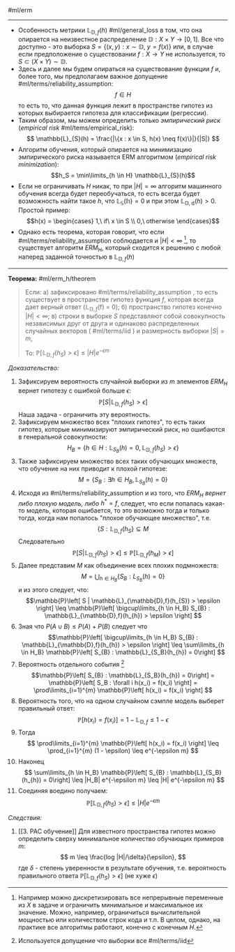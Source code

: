 #ml/erm

---

* Особенность метрики $\mathbb{L}_{\mathbb{D}, f}(h)$ #ml/general_loss в том, что она опирается на неизвестное распределение $\mathbb{D}: X \times Y \rightarrow [0, 1]$. Все что доступно - это выборка $S = \{(x, y): x \sim \mathbb{D},\ y = f(x)\}$ или, в случае если предположение о существовании $f: X \rightarrow Y$ не используется, то $S \subset (X \times Y) \sim \mathbb{D}$. 
* Здесь и далее мы будем опираться на существование функции $f$  и, более того, мы предполагаем важное допущение #ml/terms/reliability_assumption:
$$f \in H$$
	то есть то, что данная функция лежит в пространстве гипотез из которых выбирается гипотеза для классификации (регрессии).
* Таким образом, мы можем определить только *эмпирический риск* (*empirical risk* #ml/tems/empirical_risk):
$$ \mathbb{L}_{S}(h) = \frac{|\{x : x \in S, h(x) \neq f(x)\}|}{|S|} $$
* Алгоритм обучения, который опирается на минимизацию эмпирического риска называется ERM алгоритмом (*empirical risk minimization*):
$$h_S = \min\limits_{h \in H} \mathbb{L}_{S}(h)$$
* Если не ограничивать $H$ никак, то при $|H| = \infty$ алгоритм машинного обучения всегда будет переобучаться, то есть всегда будет возможность найти такое $h$, что $\mathbb{L_{S}(h)} = 0$ и при этом $\mathbb{L_{\mathbb{D},d}}(h) > 0$. Простой пример:
$$h(x) = \begin{cases}
	1,\ if\ x \in S \\
	0,\ otherwise
\end{cases}$$
* Однако есть теорема, которая говорит, что если #ml/terms/reliability_assumption соблюдается и $|H| < \infty$ [^1], то существует алгоритм $ERM_H$, который сходится к решению с любой наперед заданной точностью в $\mathbb{L}_{\mathbb{D},f}(h)$

---

**Теорема:** #ml/erm_h/theorem
> Если:
>	а) зафиксировано #ml/terms/reliability_assumption , то есть существует в пространстве гипотез функция $f$, которая всегда дает верный ответ ($\mathbb{L}_{\mathbb{D},f}$(f) = 0);
>	б) пространство гипотез конечно $|H| < \infty$;
>	в) строки в выборке $S$ представляют собой совокупность независимых друг от друга и одинаково распределенных случайных векторов ( #ml/terms/iid ) и размерность выборки $|S| = m$,
>
>То:
>	$\mathbb{P}\left[ \mathbb{L}_{\mathbb{D},f}(h_{S}) > \epsilon \right] \leq |H|e^{-\epsilon m}$

*Доказательство:*
1. Зафиксируем вероятность случайной выборки из $m$ элементов $ERM_H$ вернет гипотезу с ошибкой больше $\epsilon$:
$$ \mathbb{P}\left[ S | \mathbb{L}_{\mathbb{D},f}(h_{S}) > \epsilon \right] $$
Наша задача - ограничить эту вероятность.
2. Зафиксируем множество всех "плохих гипотез", то есть таких гипотез, которые минимизируют эмпирический риск, но ошибаются в генеральной совокупности:
$$ H_B = \{h \in H: \mathbb{L}_{S_B}(h) = 0, \mathbb{L}_{\mathbb{D},f}(h_{S}) > \epsilon\} $$
3. Также зафиксируем множество всех таких обучающих множеств, что обучение на них приводит к плохой гипотезе:
$$ M = \{S_B : \exists h \in H_B, \mathbb{L}_{S_B}(h) = 0\} $$
4. Исходя из #ml/terms/reliability_assumption и из того, что $ERM_H$ *вернет либо плохую модель, либо* $h^{*} = f$, следует, что если попалась какая-то модель, которая ошибается, то это возможно тогда и только тогда, когда нам попалось "плохое обучающее множество", т.е.
$$ \{S : \mathbb{L}_{\mathbb{D},f}(h_{S}\} \subseteq M $$
	Следовательно 
	$$\mathbb{P}\left[ S | \mathbb{L}_{\mathbb{D},f}(h_{S}) > \epsilon \right] \leq \mathbb{P}\left[ \mathbb{L}_{\mathbb{D},f}(h_{M}) > \epsilon \right] $$
5. Далее представим $M$ как объединение всех плохих подмножеств:
$$M = \bigcup_{h \in H_B}\{S_B: L_{S_B}(h) = 0\}$$
и из этого следует, что:
$$\mathbb{P}\left[ S | \mathbb{L}_{\mathbb{D},f}(h_{S}) > \epsilon \right] \leq \mathbb{P}\left[ \bigcup\limits_{h \in H_B} S_{B} : \mathbb{L}_{\mathbb{D},f}(h_{h}) > \epsilon \right] $$
6. Зная что $P(A \cup B) \leq P(A) + P(B)$ следует что
$$\mathbb{P}\left[ \bigcup\limits_{h \in H_B} S_{B} : \mathbb{L}_{\mathbb{D},f}(h_{h}) > \epsilon \right] \leq \sum\limits_{h \in H_B} \mathbb{P}\left[ S_{B} : \mathbb{L}_{S_B}(h_{h}) = 0\right] $$
7. Вероятность отдельного события [^2] 
$$\mathbb{P}\left[ S_{B} : \mathbb{L}_{S_B}(h_{h}) = 0\right] = \mathbb{P}\left[ S_B : \forall i h(x_i) = f(x_i) \right] = \prod\limits_{i=1}^{m} \mathbb{P}\left[ h(x_i) = f(x_i) \right] $$
8. Вероятность того, что на одном случайном сэмпле модель выберет правильный ответ:
$$ \mathbb{P}\left[ h(x_i) = f(x_i) \right] = 1 - \mathbb{L}_{\mathbb{D},f} \leq 1 - \epsilon $$
9. Тогда
$$ \prod\limits_{i=1}^{m} \mathbb{P}\left[ h(x_i) = f(x_i) \right] \leq \prod_{i=1}^{m} (1 - \epsilon) \leq e^{-\epsilon m}  $$
10. Наконец
$$ \sum\limits_{h \in H_B} \mathbb{P}\left[ S_{B} : \mathbb{L}_{S_B}(h_{h}) = 0\right] \leq |H_B| e^{-\epsilon m} \leq |H| e^{-\epsilon m} $$
11. Соединяя воедино получаем:
$$ \mathbb{P}\left[ \mathbb{L}_{\mathbb{D},f}(h_{S}) > \epsilon \right] \leq |H|e^{-\epsilon m} $$

*Следствия:*
1. [[3. PAC обучение]] Для известного пространства гипотез можно определить сверху минимальное количество обучающих примеров $m$:
$$ m \leq \frac{log |H|/\delta}{\epsilon}, $$
где $\delta$ - степень уверенности в результате обучения, т.е. вероятность правильного ответа $\mathbb{P}\left[ \mathbb{L}_{\mathbb{D},f}(h_{S}) > \epsilon \right]$ (не хуже $\epsilon$)

[^1]: Например можно дискретизировать все непрерывные переменные из $X$ в задаче и ограничить минимальное и максимальное их значение. Можно, например, ограничиться вычислительной мощностью или количеством строк кода и т.п. В целом, однако, на практике все алгоритмы работают, конечно с конечным $H$.
[^2]: Используется допущение что выборки все #ml/terms/iid 